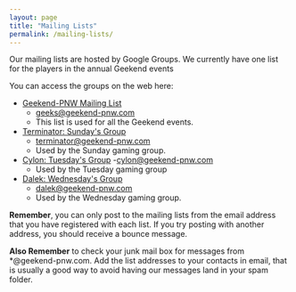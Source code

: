 ```yaml
---
layout: page
title: "Mailing Lists"
permalink: /mailing-lists/
---
```


Our mailing lists are hosted by Google Groups.  We currently have one list for the players in the annual Geekend events

You can access the groups on the web here: 
- [Geekend-PNW Mailing List](https://groups.google.com/a/geekend-pnw.com/d/forum/geeks) 
  - [geeks@geekend-pnw.com](mailto:geeks@geekend-pnw.com)
  - This list is used for all the Geekend events.
- [Terminator: Sunday's Group](https://groups.google.com/a/geekend-pnw.com/d/forum/terminator)
  - [terminator@geekend-pnw.com](mailto:terminator@geekend-pnw.com)
  - Used by the Sunday gaming group.
- [Cylon: Tuesday's Group](https://groups.google.com/a/geekend-pnw.com/d/forum/cylon)
  -[cylon@geekend-pnw.com](mailto:cylon@geekend-pnw.com)
  - Used by the Tuesday gaming group
- [Dalek: Wednesday's Group](https://groups.google.com/a/geekend-pnw.com/d/forum/dalek)
  - [dalek@geekend-pnw.com](mailto:dalek@geekend-pnw.com)
  - Used by the Wednesday gaming group.


**Remember**, you can only post to the mailing lists from the email address that you have registered with each list.  If you try posting with another address, you should receive a bounce message.

**Also Remember** to check your junk mail box for messages from *@geekend-pnw.com.  Add the list addresses to your contacts in email, that is usually a good way to avoid having our messages land in your spam folder.


